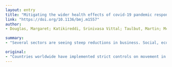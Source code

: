 ```yaml
---
layout: entry
title: "Mitigating the wider health effects of covid-19 pandemic response"
link: "https://doi.org/10.1136/bmj.m1557"
author:
- Douglas, Margaret; Katikireddi, Srinivasa Vittal; Taulbut, Martin; McKee, Martin; McCartney, Gerry

summary:
- "Several sectors are seeing steep reductions in business. Social, economic, and health consequences are inevitable. Policy makers need to balance these considerations while paying attention to broader effects on health and health equity. Table 1 summarises several mechanisms through which the pandemic response is likely to affect health: economic effects, social isolation, family relationships, health related behaviours, disruption to essential services, disrupted education, transport and green space, social disorder, psychosocial effects. Figure 1 shows the complexity of the pathways through which these measures have profound consequences, and there has been panic buying in shops. a slower spread of infection. There has been."

original:
- "Countries worldwide have implemented strict controls on movement in response to the covid-19 pandemic. The aim is to cut transmission by reducing close contact (box 1), but the measures have profound consequences. Several sectors are seeing steep reductions in business, and there has been panic buying in shops. Social, economic, and health consequences are inevitable. Box 1 ### Social distancing measuresRETURN TO TEXT The health benefits of social distancing measures are obvious, with a slower spread of infection reducing the risk that health services will be overwhelmed. But they may also prolong the pandemic and the restrictions adopted to mitigate it.1 Policy makers need to balance these considerations while paying attention to broader effects on health and health equity. Several groups may be particularly vulnerable to the effects of both the pandemic and the social distancing measures (box 2). Table 1 summarises several mechanisms through which the pandemic response is likely to affect health: economic effects, social isolation, family relationships, health related behaviours, disruption to essential services, disrupted education, transport and green space, social disorder, and psychosocial effects. Figure 1 shows the complexity of the pathways through which these effects may arise. Below we expand on the first three mechanisms, using Scotland as an example. The appendix on bmj.com provides further details of mechanisms, effects, and mitigation measures. Box 2 ### Groups at particular risk from responses to covid-19RETURN TO TEXT"
---
```


